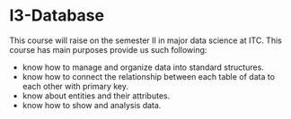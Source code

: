 # I3-Database
This course will raise on the semester II in major data science at ITC. This course has main purposes provide us such following:
  - know how to manage and organize data into standard structures.
  - know how to connect the relationship between each table of data to each other with primary key.
  - know about entities and their attributes.
  - know how to show and analysis data. 
